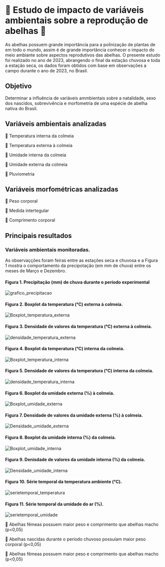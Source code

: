 # 🐝 Estudo de impacto de variáveis ambientais sobre a reprodução de abelhas 🐝

As abelhas possuem grande importância para a polinização de plantas de em todo o mundo, assim é de grande importância conhecer o impacto do meio ambiante sobre aspectos reprodutivos das abelhas. O presente estudo foi realizado no ano de 2023, abrangendo o final da estação chuvosa e toda a estação seca, os dados foram obtidos com base em observações a campo durante o ano de 2023, no Brasil.

## Objetivo
Determinar a influência de variáveis ammbientais sobre a natalidade, sexo dos nascidos, sobrevivência e morfometria de uma espécie de abelha nativa do Brasil.

## Variáveis ambientais analizadas
🐝 Temperatura interna da colmeia

🐝 Temperatura externa à colmeia

🐝 Umidade interna da colmeia

🐝 Umidade externa da colmeia

🐝 Pluviometria

## Variáveis morfométricas analizadas
🐝 Peso corporal

🐝 Medida intertegular

🐝 Comprimento corporal

## Principais resultados

### Variáveis ambientais monitoradas. 

As observaçções foram feiras entre as estações seca e chuvosa e a Figura 1 mostra o comportamento da precipotação (em mm de chuva) entre os meses de Março e Dezembro.

#### Figura 1. Precipitação (mm) de chuva durante o período experimental
![grafico_precipitacao](https://github.com/user-attachments/assets/7e409101-e22e-4549-9ff0-99be5bd78d60)


#### Figura 2. Boxplot da temperatura (°C) externa à colmeia.
![Boxplot_temperatura_externa](https://github.com/user-attachments/assets/af4f12e7-00a7-4788-a007-4f8e69d6c10b)


#### Figura 3. Densidade de valores da temperatura (°C) externa à colmeia.
![densidade_temperatura_externa](https://github.com/user-attachments/assets/a1307a75-3268-457f-b1bb-3bf48ee5ac31)


#### Figura 4. Boxplot da temperatura (°C) interna da colmeia.
![Boxplot_temperatura_interna](https://github.com/user-attachments/assets/606ea7e6-f135-4b80-8307-29b8620e8dd9)


#### Figura 5. Densidade de valores da temperatura (°C) interna da colmeia.
![densidade_temperatura_interna](https://github.com/user-attachments/assets/28750b3a-c9ec-481b-a00b-6f5c28bbd1ef)


#### Figura 6. Boxplot da umidade externa (%) à colmeia.
![Boxplot_umidade_externa](https://github.com/user-attachments/assets/0147f772-d60e-48b1-9d1e-f999f2227d77)


#### Figura 7. Densidade de valores da umidade externa (%) à colmeia.
![Densidade_umidade_externa](https://github.com/user-attachments/assets/959fc2ea-d873-4f2d-bdbb-322b00de6b7d)


#### Figura 8. Boxplot da umidade interna (%) da colmeia.
![Boxplot_umidade_interna](https://github.com/user-attachments/assets/a7b10e73-4898-44a4-a5d7-c70b72ff43e6)


#### Figura 9. Denisdade de valores da umidade interna (%) da colmeia.
![Densidade_umidade_interna](https://github.com/user-attachments/assets/dbee6039-303b-46f0-85cf-02b92bc03377)


#### Figura 10. Série temporal da temperatura ambiente (°C).
![serietemporal_temperatura](https://github.com/user-attachments/assets/c15a9de1-5c8e-40e9-b2fa-1b1150feb687)


#### Figura 11. Série temporal da umidade do ar (%).
![serietemporal_umidade](https://github.com/user-attachments/assets/7f289654-68ff-42e5-aa3c-7e39af0500ce)




🐝 Abelhas fêmeas possuem maior peso e comprimento que abelhas macho (p<0,05)

🐝 Abelhas nascidas durante o período chuvoso possuíam maior peso corporal (p<0,05)

🐝 Abelhas fêmeas possuem maior peso e comprimento que abelhas macho (p<0,05)
